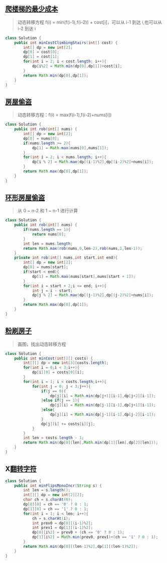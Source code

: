 ## [爬楼梯的最少成本](https://leetcode-cn.com/problems/GzCJIP/)
> 动态转移方程 f(i) = min(f(i-1),f(i-2)) + cost[i]，可以从 i-1 到达 i,也可以从 i-2 到达 i
```java
class Solution {
    public int minCostClimbingStairs(int[] cost) {
        int[] dp = new int[2];
        dp[0] = cost[0];
        dp[1] = cost[1];
        for(int i = 2; i < cost.length; i++){
            dp[i%2] = Math.min(dp[0],dp[1])+cost[i];
        }
        return Math.min(dp[0],dp[1]);
    }
}
```
## [房屋偷盗](https://leetcode-cn.com/problems/Gu0c2T/)
> 动态转移方程：f(i) = max(f(i-1),f(i-2)+nums[i])
```java
class Solution {
    public int rob(int[] nums) {
        int[] dp = new int[2];
        dp[0] = nums[0];
        if(nums.length >= 2){
            dp[1] = Math.max(nums[0],nums[1]);
        }
        for(int i = 2; i < nums.length; i++){
            dp[i % 2] = Math.max(dp[(i-1)%2],dp[(i-2)%2]+nums[i]);
        }
        return Math.max(dp[0],dp[1]);
    }
}
```
## [环形房屋偷盗](https://leetcode-cn.com/problems/PzWKhm/)
> 从 0 ~ n-2 和 1 ~ n-1 进行计算
```java
class Solution {
    public int rob(int[] nums) {
        if(nums.length == 1){
            return nums[0];
        }
        int len = nums.length;
        return Math.max(rob(nums,0,len-2),rob(nums,1,len-1));
    }
    private int rob(int[] nums,int start,int end){
        int[] dp = new int[2];
        dp[0] = nums[start];
        if(start < end){
            dp[1] = Math.max(nums[start],nums[start + 1]);
        }
        for(int i = start + 2;i <= end; i++){
            int j = i - start;
            dp[j % 2] = Math.max(dp[(j-1)%2],dp[(j-2)%2]+nums[i]);
        }
        return Math.max(dp[0],dp[1]);
    }
}
```
## [粉刷房子](https://leetcode-cn.com/problems/JEj789/)
> 画图，找出动态转移方程
```java
class Solution {
    public int minCost(int[][] costs) {
        int[][] dp = new int[3][costs.length];
        for(int i = 0;i < 3;i++){
            dp[i][0] = costs[0][i];
        }
        for(int i = 1; i < costs.length;i++){
            for(int j = 0; j < 3;j++){
                if(j == 0){
                    dp[j][i] = Math.min(dp[j+1][i-1],dp[j+2][i-1]);
                }else if(j == 1){
                    dp[j][i] = Math.min(dp[j-1][i-1],dp[j+1][i-1]);
                }else{
                    dp[j][i] = Math.min(dp[j-1][i-1],dp[j-2][i-1]);
                }
                dp[j][i] += costs[i][j];
            }
        }
        int len = costs.length - 1;
        return Math.min(dp[0][len],Math.min(dp[1][len],dp[2][len]));
    }
}
```
## X[翻转字符](https://leetcode-cn.com/problems/cyJERH/)
```java
class Solution {
    public int minFlipsMonoIncr(String s) {
        int len = s.length();
        int[][] dp = new int[2][2];
        char ch = s.charAt(0);
        dp[0][0] = ch == '0' ? 0 : 1;
        dp[1][0] = ch == '1' ? 0 : 1;
        for(int i = 1; i < len; i++){
            ch = s.charAt(i);
            int prev0 = dp[0][(i-1)%2];
            int prev1 = dp[1][(i-1)%2];
            dp[0][i%2] = prev0 + (ch == '0' ? 0 : 1);
            dp[1][i%2] = Math.min(prev0, prev1)+(ch == '1' ? 0 : 1);
        }
        return Math.min(dp[0][(len-1)%2],dp[1][(len-1)%2]);
    }
}
```


